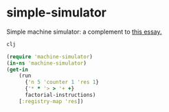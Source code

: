 # simple-simulator

Simple machine simulator: a complement to [this essay.](https://stopa.io/post/255)

```bash
clj
```

```clojure
(require 'machine-simulator)
(in-ns 'machine-simulator) 
(get-in
    (run
      {'n 5 'counter 1 'res 1}
      {'* * '> > '+ +}
      factorial-instructions)
    [:registry-map 'res])
```
